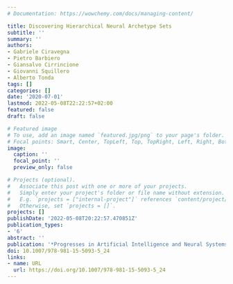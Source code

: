 ```yaml
---
# Documentation: https://wowchemy.com/docs/managing-content/

title: Discovering Hierarchical Neural Archetype Sets
subtitle: ''
summary: ''
authors:
- Gabriele Ciravegna
- Pietro Barbiero
- Giansalvo Cirrincione
- Giovanni Squillero
- Alberto Tonda
tags: []
categories: []
date: '2020-07-01'
lastmod: 2022-05-08T22:22:57+02:00
featured: false
draft: false

# Featured image
# To use, add an image named `featured.jpg/png` to your page's folder.
# Focal points: Smart, Center, TopLeft, Top, TopRight, Left, Right, BottomLeft, Bottom, BottomRight.
image:
  caption: ''
  focal_point: ''
  preview_only: false

# Projects (optional).
#   Associate this post with one or more of your projects.
#   Simply enter your project's folder or file name without extension.
#   E.g. `projects = ["internal-project"]` references `content/project/deep-learning/index.md`.
#   Otherwise, set `projects = []`.
projects: []
publishDate: '2022-05-08T20:22:57.470851Z'
publication_types:
- '6'
abstract: ''
publication: '*Progresses in Artificial Intelligence and Neural Systems*'
doi: 10.1007/978-981-15-5093-5_24
links:
- name: URL
  url: https://doi.org/10.1007/978-981-15-5093-5_24
---
```

